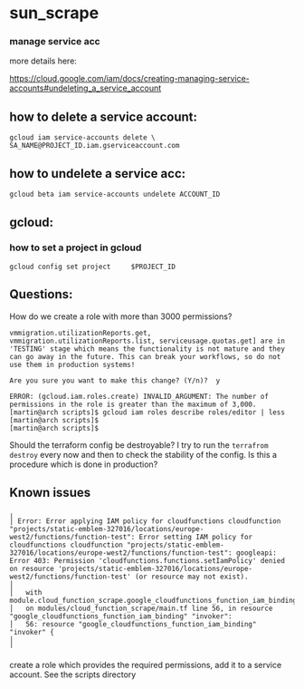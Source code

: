 # sun_scrape

### manage service acc
more details here:

https://cloud.google.com/iam/docs/creating-managing-service-accounts#undeleting_a_service_account

## how to delete a service account:
`gcloud iam service-accounts delete \
    SA_NAME@PROJECT_ID.iam.gserviceaccount.com`

## how to undelete a service acc:
`gcloud beta iam service-accounts undelete ACCOUNT_ID`


## gcloud:

### how to set a project in gcloud
`gcloud config set project     $PROJECT_ID
`

## Questions:
How do we create a role with more than 3000 permissions?
```
vmmigration.utilizationReports.get, 
vmmigration.utilizationReports.list, serviceusage.quotas.get] are in 
'TESTING' stage which means the functionality is not mature and they 
can go away in the future. This can break your workflows, so do not 
use them in production systems!

Are you sure you want to make this change? (Y/n)?  y

ERROR: (gcloud.iam.roles.create) INVALID_ARGUMENT: The number of permissions in the role is greater than the maximum of 3,000.
[martin@arch scripts]$ gcloud iam roles describe roles/editor | less
[martin@arch scripts]$ 
[martin@arch scripts]$ 
```

Should the terraform config be destroyable? I try to run the `terrafrom destroy` every now and then to check the stability of the config. Is this a procedure which is done in production?



## Known issues

```
╷
│ Error: Error applying IAM policy for cloudfunctions cloudfunction "projects/static-emblem-327016/locations/europe-west2/functions/function-test": Error setting IAM policy for cloudfunctions cloudfunction "projects/static-emblem-327016/locations/europe-west2/functions/function-test": googleapi: Error 403: Permission 'cloudfunctions.functions.setIamPolicy' denied on resource 'projects/static-emblem-327016/locations/europe-west2/functions/function-test' (or resource may not exist).
│ 
│   with module.cloud_function_scrape.google_cloudfunctions_function_iam_binding.invoker,
│   on modules/cloud_function_scrape/main.tf line 56, in resource "google_cloudfunctions_function_iam_binding" "invoker":
│   56: resource "google_cloudfunctions_function_iam_binding" "invoker" {
│ 
╵
```
create a role which provides the required permissions, add it to a service account. See the scripts directory